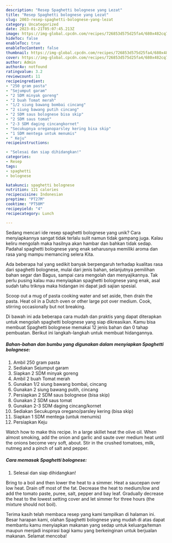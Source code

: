 ```yaml
---
description: "Resep Spaghetti bolognese yang Lezat"
title: "Resep Spaghetti bolognese yang Lezat"
slug: 2003-resep-spaghetti-bolognese-yang-lezat
category: Uncategorized
date: 2023-01-21T05:07:45.213Z
image: https://img-global.cpcdn.com/recipes/726853d575d25fa4/680x482cq70/spaghetti-bolognese-foto-resep-utama.jpg
hideToc: false
enableToc: true
enableTocContent: false
thumbnail: https://img-global.cpcdn.com/recipes/726853d575d25fa4/680x482cq70/spaghetti-bolognese-foto-resep-utama.jpg
cover: https://img-global.cpcdn.com/recipes/726853d575d25fa4/680x482cq70/spaghetti-bolognese-foto-resep-utama.jpg
author: Admin
authorAv: notfound
ratingvalue: 3.2
reviewcount: 11
recipeingredient:
- "250 gram pasta"
- "Sejumput garam"
- "2 SDM minyak goreng"
- "2 buah Tomat merah"
- "1/2 siung bawang bombai cincang"
- "2 siung bawang putih cincang"
- "2 SDM saus bolognese bisa skip"
- "2 SDM saus tomat"
- "2-3 SDM daging cincangkornet"
- "Secukupnya oreganoparsley kering bisa skip"
- "1 SDM mentega untuk menumis"
- " Keju"
recipeinstructions:

- "Selesai dan siap dihidangkan!"
categories:
- Resep
tags:
- spaghetti
- bolognese

katakunci: spaghetti bolognese 
nutrition: 121 calories
recipecuisine: Indonesian
preptime: "PT27M"
cooktime: "PT50M"
recipeyield: "4"
recipecategory: Lunch

---
```





Sedang mencari ide resep spaghetti bolognese yang unik? Cara menyiapkannya sangat tidak terlalu sulit namun tidak gampang juga. Kalau keliru mengolah maka hasilnya akan hambar dan bahkan tidak sedap. Padahal spaghetti bolognese yang enak seharusnya memiliki aroma dan rasa yang mampu memancing selera Kita.





Ada beberapa hal yang sedikit banyak berpengaruh terhadap kualitas rasa dari spaghetti bolognese, mulai dari jenis bahan, selanjutnya pemilihan bahan segar dan Bagus, sampai cara mengolah dan menyajikannya. Tak perlu pusing kalau mau menyiapkan spaghetti bolognese yang enak,      asal sudah tahu triknya maka hidangan ini dapat jadi sajian spesial.














Scoop out a mug of pasta cooking water and set aside, then drain the pasta. Heat oil in a Dutch oven or other large pot over medium. Cook, stirring occasionally but not breaking.






Di bawah ini ada beberapa cara mudah dan praktis yang dapat diterapkan untuk mengolah spaghetti bolognese yang siap dikreasikan. Kamu bisa membuat Spaghetti bolognese memakai 12 jenis bahan dan 0 tahap pembuatan. Berikut ini langkah-langkah untuk membuat hidangannya.

<!--inarticleads1-->

##### Bahan-bahan dan bumbu yang digunakan dalam menyiapkan Spaghetti bolognese:

1. Ambil 250 gram pasta
1. Sediakan Sejumput garam
1. Siapkan 2 SDM minyak goreng
1. Ambil 2 buah Tomat merah
1. Gunakan 1/2 siung bawang bombai, cincang
1. Gunakan 2 siung bawang putih, cincang
1. Persiapkan 2 SDM saus bolognese (bisa skip)
1. Gunakan 2 SDM saus tomat
1. Gunakan 2-3 SDM daging cincang/kornet
1. Sediakan Secukupnya oregano/parsley kering (bisa skip)
1. Siapkan 1 SDM mentega (untuk menumis)
1. Persiapkan  Keju


Watch how to make this recipe. In a large skillet heat the olive oil. When almost smoking, add the onion and garlic and saute over medium heat until the onions become very soft, about. Stir in the crushed tomatoes, milk, nutmeg and a pinch of salt and pepper. 

<!--inarticleads2-->

##### Cara memasak Spaghetti bolognese:


1. Selesai dan siap dihidangkan!

Bring to a boil and then lower the heat to a simmer. Heat a saucepan over low heat. Drain off most of the fat. Decrease the heat to medium/low and add the tomato paste, puree, salt, pepper and bay leaf. Gradually decrease the heat to the lowest setting cover and let simmer for three hours (the mixture should not boil). 

Terima kasih telah membaca resep yang kami tampilkan di halaman ini. Besar harapan kami, olahan Spaghetti bolognese yang mudah di atas dapat membantu kamu menyiapkan makanan yang sedap untuk keluarga/teman maupun menjadi inspirasi bagi kamu yang berkeinginan untuk berjualan makanan. Selamat mencoba!
